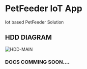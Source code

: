 # PetFeeder IoT App
Iot based PetFeeder Solution

## HDD DIAGRAM
![HDD-MAIN](https://github.com/chetryJyoti/PetFeeder_IoT_app/assets/102951719/3c026015-a058-4ab0-ab49-5c63cedef670)

### DOCS COMMING SOON....
